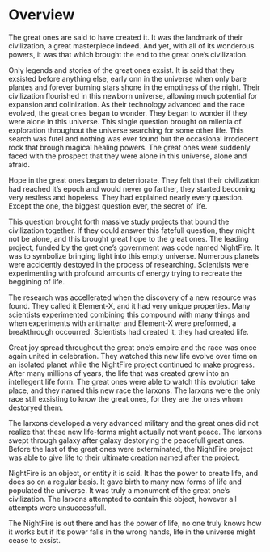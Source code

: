 # Overview

The great ones are said to have created it.  It was the landmark of their civilization, a
great masterpiece indeed.  And yet, with all of its wonderous powers, it was that which
brought the end to the great one’s civilization.  

Only legends and stories of the great ones exsist.  It is said that they exsisted before anything else, early onn in the universe when only bare plantes and forever burning stars shone in the emptiness of the night.  Their civilization flourished in this newborn universe, allowing much potential for expansion and colinization.  As their technology advanced and the race evolved, the great ones began to wonder.  They began to wonder if they were alone in this universe.  This single question brought on milenia of exploration throughout the universe searching for some other life.  This search was futel and nothing was ever found but the occasional irrodecent rock that brough magical healing powers.  The great ones were suddenly faced with the prospect that they were alone in this universe, alone and afraid.  

Hope in the great ones began to deterriorate.  They felt that their civilization had reached it’s epoch and would never go farther, they started becoming very restless and hopeless.  They had explained nearly every question.  Except the one, the biggest question ever, the secret of life.

This question brought forth massive study projects that bound the civilization together.  If they could answer this fatefull question, they might not be alone, and this brought great hope to the great ones.  The leading project, funded by the gret one’s government was code named NightFire.  It was to symbolize bringing light into this empty universe.  Numerous planets were accidently destoyed in the process of researching.  Scientists were experimenting with profound amounts of energy trying to
recreate the beggining of life.

The research was accellerated when the discovery of a new resource was found. They called it Element-X, and it had very unique properties.  Many scientists experimented combining this compound with many things and when experiments with antimatter and Element-X were preformed, a breakthrough occourred.  Scientists had created it, they had created life.  

Great joy spread throughout the great one’s empire and the race was once again united in celebration.  They watched this new life evolve over time on an isolated planet while the NightFire project continued to make progress.  After many millions of years, the life that was created grew into an intellegent life form.  The great ones were able to watch this evolution take place, and they named this new race the larxons.  The larxons were the only race still exsisting to know the great ones, for they are the ones whom destoryed them.

The larxons developed a very advanced military and the great ones did not realize that these new life-forms might actually not want peace.  The larxons swept through galaxy after galaxy destorying the peacefull great ones.  Before the last of the great ones were exterminated, the NightFire project was able to give life to their ultimate creation named after the project.

NightFire is an object, or entity it is said.  It has the power to create life, and does so on a regular basis.  It gave birth to many new forms of life and populated the universe. It was truly a monument of the great one’s civilization.  The larxons attempted to contain this object, however all attempts were unsuccessfull.

The NightFire is out there and has the power of life, no one truly knows how it works but if it’s power falls in the wrong hands, life in the universe might cease to exsist.